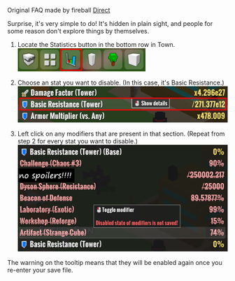 Original FAQ made by fireball [Direct](https://discord.com/channels/488444879836413975/1344722486683500574/1344722486683500574)

Surprise, it's very simple to do! It's hidden in plain sight, and people for some reason don't explore things by themselves.

1. Locate the Statistics button in the bottom row in Town.
![Find Town Stats](../../Images/Town%20Stats%20location.webp)

2. Choose an stat you want to disable. (In this case, it's Basic Resistance.)
![Sellect Desired Stat](../../Images/Sellect%20desired%20town%20stat.webp)

3. Left click on any modifiers that are present in that section. (Repeat from step 2 for every stat you want to disable.)
![Disable Desired Stat](../../Images/Disable%20desired%20town%20stats.webp)

The warning on the tooltip means that they will be enabled again once you re-enter your save file.
